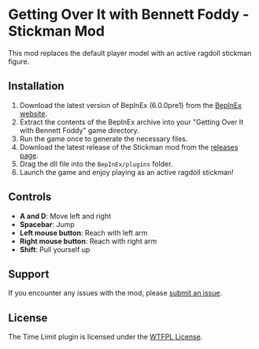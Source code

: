# Getting Over It with Bennett Foddy - Stickman Mod

This mod replaces the default player model with an active ragdoll stickman figure.

## Installation

1. Download the latest version of BepInEx (6.0.0pre1) from the [BepInEx website](https://github.com/BepInEx/BepInEx/releases).
2. Extract the contents of the BepInEx archive into your "Getting Over It with Bennett Foddy" game directory.
3. Run the game once to generate the necessary files.
4. Download the latest release of the Stickman mod from the [releases page](https://github.com/MrBoogyBam/GOI-Stickman/releases).
5. Drag the dll file into the `BepInEx/plugins` folder.
6. Launch the game and enjoy playing as an active ragdoll stickman!

## Controls

- **A and D**: Move left and right
- **Spacebar**: Jump
- **Left mouse button**: Reach with left arm
- **Right mouse button**: Reach with right arm
- **Shift**: Pull yourself up

## Support
If you encounter any issues with the mod, please [submit an issue](https://github.com/MrBoogyBam/GOI-Stickman/issues/new).

## License
The Time Limit plugin is licensed under the [WTFPL License](https://github.com/MrBoogyBam/GOI-Stickman/blob/main/LICENSE).
